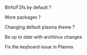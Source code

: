 Btrfs/F2fs by default ?

More packages ?

Changing default plasma theme ?

Be up to date with archlinux changes 

Fix the keyboard issue in Plasma
